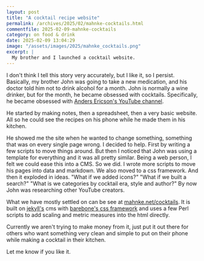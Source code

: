 ```yaml
---
layout: post
title: "A cocktail recipe website"
permalink: /archives/2025/02/mahnke-cocktails.html
commentfile: 2025-02-09-mahnke-cocktails
category: on food & drink
date: 2025-02-09 13:04:29
image: "/assets/images/2025/mahnke_cocktails.png"
excerpt: |
  My brother and I launched a cocktail website.
---
```


I don't think I tell this story very accurately, but I like it, so I persist. Basically, my brother John was going to take a new medication, and his doctor told him not to drink alcohol for a month. John is normally a wine drinker, but for the month, he became obsessed with cocktails. Specifically, he became obsessed with [Anders Ericson's YouTube channel](https://www.youtube.com/@AndersErickson).

He started by making notes, then a spreadsheet, then a very basic website. All so he could see the recipes on his phone while he made them in his kitchen.

He showed me the site when he wanted to change something, something that was on every single page wrong. I decided to help. First by writing a few scripts to move things around. But then I noticed that John was using a template for everything and it was all pretty similar. Being a web person, I felt we could ease this into a CMS. So we did. I wrote more scripts to move his pages into data and markdown. We also moved to a css framework. And then it exploded in ideas. "What if we added icons?" "What if we built a search?" "What is we categories by cocktail era, style and author?" By now John was researching other YouTube creators.

What we have mostly settled on can be see at [mahnke.net/cocktails](https://mahnke.net/cocktails). It is built on [jekyll's](https://jekyllrb.com/) cms with [barebone's css framework](https://acahir.github.io/Barebones/) and uses a few Perl scripts to add scaling and metric measures into the html directly.

Currently we aren't trying to make money from it, just put it out there for others who want something very clean and simple to put on their phone while making a cocktail in their kitchen.

Let me know if you like it.
